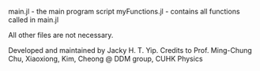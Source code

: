 main.jl - the main program script  myFunctions.jl - contains all functions called in main.jl

All other files are not necessary.

Developed and maintained by Jacky H. T. Yip. Credits to Prof. Ming-Chung Chu, Xiaoxiong, Kim, Cheong @ DDM group, CUHK Physics
